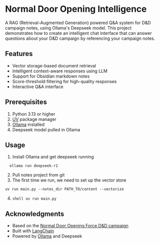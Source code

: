 # Normal Door Opening Intelligence

A RAG (Retrieval-Augmented Generation) powered Q&A system for D&D campaign notes, using Ollama's Deepseek model. This project demonstrates how to create an intelligent chat interface that can answer questions about your D&D campaign by referencing your campaign notes.

## Features

- Vector storage-based document retrieval
- Intelligent context-aware responses using LLM
- Support for Obsidian markdown notes
- Score-threshold filtering for high-quality responses
- Interactive Q&A interface

## Prerequisites

1. Python 3.13 or higher
2. [UV](https://github.com/astral/uv) package manager
3. [Ollama](https://ollama.ai/) installed
4. Deepseek model pulled in Ollama

## Usage
1. Install Ollama and get deepseek running
 ```shell
   ollama run deepseek-r1
```
2. Pull notes project from git
3. The first time we run, we need to set up the vector store
```shell
uv run main.py --notes_dir PATH_TO/content --vectorize
```
4. ```shell uv run main.py```

## Acknowledgments

- Based on the [Normal Door Opening Force D&D campaign](https://github.com/wordlewarriors/normal-door-opening)
- Built with [LangChain](https://github.com/langchain-ai/langchain)
- Powered by [Ollama](https://ollama.ai/) and Deepseek
